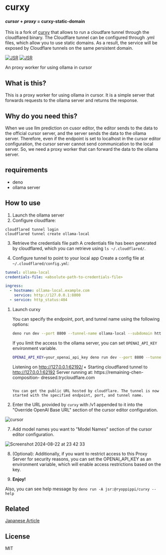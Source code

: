 # curxy

#### _cursor_ + _proxy_ = **curxy-static-domain**

This is a fork of [curxy](https://github.com/ryoppippi/curxy) that allows to run a cloudfare tunnel through the cloudflared binary.
The Cloudflare tunnel can be configured through .yml files, which allow you to use static domains.
As a result, the service will be exposed by Cloudflare tunnels on the same persistent domain.

[![JSR](https://jsr.io/badges/@ryoppippi/curxy)](https://jsr.io/@ryoppippi/curxy)
[![JSR](https://jsr.io/badges/@ryoppippi/curxy/score)](https://jsr.io/@ryoppippi/curxy)

An proxy worker for using ollama in cursor

## What is this?

This is a proxy worker for using ollama in cursor. It is a simple server that
forwards requests to the ollama server and returns the response.

## Why do you need this?

When we use llm prediction on cusor editor, the editor sends to the data to the
official cursor server, and the server sends the data to the ollama server.
Therefore, even if the endpoint is set to localhost in the cursor editor
configuration, the cursor server cannot send communication to the local server.
So, we need a proxy worker that can forward the data to the ollama server.

## requirements

- deno
- ollama server

## How to use

1. Launch the ollama server
2. Configure cloudflare:

```
cloudflared tunnel login
cloudflared tunnel create ollama-local
```

3. Retrieve the credentials file path
   A credentials file has been generated by cloudflared, which you can retrieve using `ls ~/.cloudflared/`.

4. Configure tunnel to point to your local app
   Create a config file at `~/.cloudflared/config.yml`:

```yml
tunnel: ollama-local
credentials-file: <absolute-path-to-credentials-file>

ingress:
  - hostname: ollama-local.example.com
    service: http://127.0.0.1:8800
  - service: http_status:404
```

1. Launch curxy

   You can specify the endpoint, port, and tunnel name using the following options:

   ```sh
   deno run dev --port 8800 --tunnel-name ollama-local --subdomain https://ollama-local.example.com
   ```

   If you limit the access to the ollama server, you can set `OPENAI_API_KEY`
   environment variable.

   ```bash
   OPENAI_API_KEY=your_openai_api_key deno run dev --port 8800 --tunnel-name ollama-local --subdomain https://ollama-local.example.com
   ```

   Listening on http://127.0.0.1:62192/
   ◐ Starting cloudflared tunnel to http://127.0.0.1:62192
   Server running at: https://remaining-chen-composition- dressed.trycloudflare.com

   ```

   You can get the public URL hosted by cloudflare. The tunnel is now started with the specified endpoint, port, and tunnel name.
   ```

2. Enter the URL provided by `curxy` with /v1 appended to it into the "Override
   OpenAl Base URL" section of the cursor editor configuration.

![cursor](https://github.com/user-attachments/assets/83a54310-0728-49d8-8c3f-b31e0d8e3e1b)

7. Add model names you want to "Model Names" section of the cursor editor
   configuration.

![Screenshot 2024-08-22 at 23 42 33](https://github.com/user-attachments/assets/c24fed7c-c61e-46a0-b735-ccf594a96363)

8. (Optional): Additionally, if you want to restrict access to this Proxy Server
   for security reasons, you can set the OPENAI_API_KEY as an environment
   variable, which will enable access restrictions based on the key.

9. **Enjoy!**

Also, you can see help message by `deno run -A jsr:@ryoppippi/curxy --help`

## Related

[Japanese Article](https://zenn.dev/ryoppippi/articles/02c618452a1c9f)

## License

MIT
